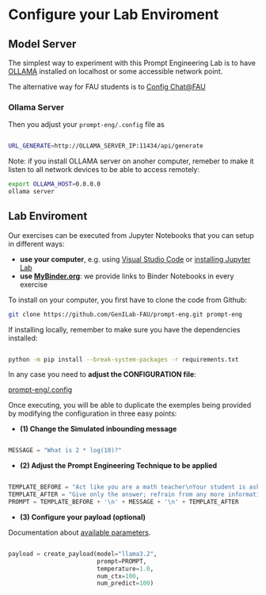 # Configure your Lab Enviroment

## Model Server

The simplest way to experiment with this Prompt Engineering Lab is to have [OLLAMA](http://www.ollama.com) installed on localhost or some accessible network point.

The alternative way for FAU students is to [Config Chat@FAU](./CONFIG-FAU.md)

### Ollama Server

Then you adjust your `prompt-eng/.config` file as

```bash

URL_GENERATE=http://OLLAMA_SERVER_IP:11434/api/generate

```

Note: if you install OLLAMA server on anoher computer, remeber to make it listen to all network devices to be able to access remotely:

```bash
export OLLAMA_HOST=0.0.0.0
ollama server
```

## Lab Enviroment

Our exercises can be executed from Jupyter Notebooks that you can setup in different ways:
* **use your computer**, e.g. using [Visual Studio Code](https://code.visualstudio.com/docs/datascience/jupyter-notebooks) or [installing Jupyter Lab](https://jupyterlab.readthedocs.io/en/stable/getting_started/installation.html)
* **use [MyBinder.org](http://mybinder.org)**: we provide links to Binder Notebooks in every exercise


To install on your computer, you first have to clone the code from Github:

```bash
git clone https://github.com/GenILab-FAU/prompt-eng.git prompt-eng
```

If installing locally, remember to make sure you have the dependencies installed:

```bash

python -m pip install --break-system-packages -r requirements.txt

```

In any case you need to **adjust the CONFIGURATION file**:

[prompt-eng/.config](./prompt-eng/.config.example)

Once executing, you will be able to duplicate the exemples being provided by modifying the configuration in three easy points:

* **(1) Change the Simulated inbounding message**

```python

MESSAGE = "What is 2 * log(10)?"

```

* **(2) Adjust the Prompt Engineering Technique to be applied**

```python

TEMPLATE_BEFORE = "Act like you are a math teacher\nYour student is asking:"
TEMPLATE_AFTER = "Give only the answer; refrain from any more information"
PROMPT = TEMPLATE_BEFORE + '\n' + MESSAGE + '\n' + TEMPLATE_AFTER

```

* **(3) Configure your payload (optional)**

Documentation about [available parameters](https://github.com/ollama/ollama/blob/main/docs/api.md).

```python

payload = create_payload(model="llama3.2", 
                         prompt=PROMPT, 
                         temperature=1.0, 
                         num_ctx=100, 
                         num_predict=100)
```

